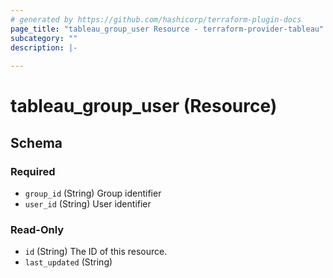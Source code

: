```yaml
---
# generated by https://github.com/hashicorp/terraform-plugin-docs
page_title: "tableau_group_user Resource - terraform-provider-tableau"
subcategory: ""
description: |-
  
---
```


# tableau_group_user (Resource)





<!-- schema generated by tfplugindocs -->
## Schema

### Required

- `group_id` (String) Group identifier
- `user_id` (String) User identifier

### Read-Only

- `id` (String) The ID of this resource.
- `last_updated` (String)



